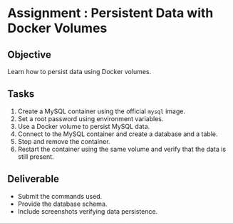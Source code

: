 # Assignment : Persistent Data with Docker Volumes

## Objective
Learn how to persist data using Docker volumes.

## Tasks
1. Create a MySQL container using the official `mysql` image.
2. Set a root password using environment variables.
3. Use a Docker volume to persist MySQL data.
4. Connect to the MySQL container and create a database and a table.
5. Stop and remove the container.
6. Restart the container using the same volume and verify that the data is still present.

## Deliverable
- Submit the commands used.
- Provide the database schema.
- Include screenshots verifying data persistence.

